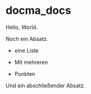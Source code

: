 # docma_docs

Hello, World.

Noch ein Absatz.

* eine Liste

* Mit mehreren

* Punkten

Und ein abschließender Absatz.